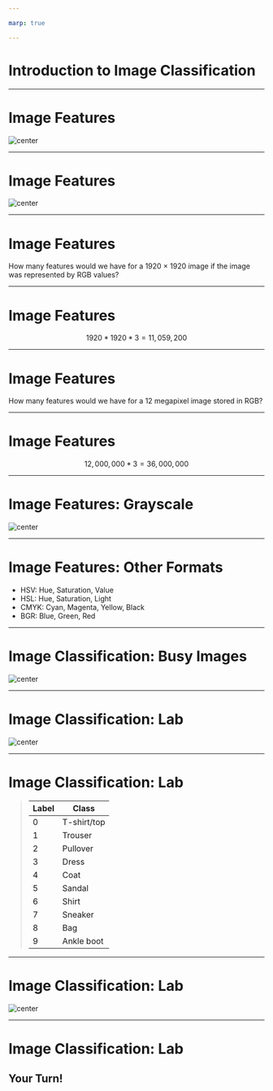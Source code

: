 ```yaml
---

marp: true

---
```


<style>
img[alt~="center"] {
  display: block;
  margin: 0 auto;
}
</style>

# Introduction to Image Classification

<!--
We have performed binary and multiclass classification on datasets containing string and numeric values. In this unit we'll perform classification on images.
-->

---

# Image Features

![center](res/pixels.jpg)

<!--
What makes image classification different from other forms of classification? One major difference is the features. When classifying an image, each pixel is a feature. How are these pixels represented?

Image Details:
* [pixels.jpg](https://pixabay.com/illustrations/square-background-color-mosaic-2724369/): Pixabay License
-->

---

# Image Features

![center](res/rgb.png)

<!--
Often pixels are represented as RGB values. These are three numbers that indicate the amount of red, green, and blue in an image. These numbers often range from 0 to 255.

Image Details
* [rgb.png](https://pixabay.com/vectors/intersection-mix-colors-rgb-red-154782/): Pixabay License
-->

---

# Image Features

How many features would we have for a 1920 × 1920 image if the image was represented by RGB values?

<!--
Let's take a moment to think about the number of features we are dealing with there. Say we have a 1920 by 1920 pixel image. How many features would we have?
-->

---

# Image Features

$$ 1920 * 1920 * 3 = 11,059,200 $$

<!--
That's over 11 million input features!

We can think of the data as a 3-d matrix (or a tensor) with dimensions 1920 x 1920 x 3. 
-->

---

# Image Features

How many features would we have for a 12 megapixel image stored in RGB?

<!--
Let's try another one. How many features would we have for a 12 megapixel image stored in RGB?

This resolution (or greater) is common for mobile phones these days.
-->

---

# Image Features

$$ 12,000,000 * 3 = 36,000,000 $$

<!--
This is an insanely huge number of features. It is extremely difficult for a model to perform well with such a huge number of features. That is why you'll notice that the images we use in this lab are very low resolution.
-->

---

# Image Features: Grayscale

![center](res/gray.jpg)

<!--
Another way to reduce the number of features is to convert them to grayscale. Grayscale uses a single number to represent the intensity of color in a pixel, but it doesn't specify the color. The range of values that you'll find vary. In this lab we work with one dataset that has a grayscale range of 0 through 255 and another that goes from 0 through 16. Grayscale values might even be in the range from 0.0 through 1.0. For neural networks this smaller range is easier to train on.

Image Details:
* [gray.jpg](https://pixabay.com/illustrations/abstract-graphic-pattern-grey-952691/): Pixabay License
-->

---

# Image Features: Other Formats

* HSV: Hue, Saturation, Value
* HSL: Hue, Saturation, Light
* CMYK: Cyan, Magenta, Yellow, Black
* BGR: Blue, Green, Red

<!--
There are more color models than RGB and grayscale. A few alternatives are listed in this slide.

You'll notice that some, like CMYK, have more values than RGB. BGR, on the other hand, is just RGB in a different order.
-->

---

# Image Classification: Busy Images

![center](res/street.jpg)

<!--
Another interesting aspect of image classification is that images rarely contain just a single item. Take this image, for instance. It contains buildings, cars, people, and more. With an image like this, it can be hard for the model to identify the important features. Sometimes this requires the researcher to pre-process and clean the images. Sometimes it requires additional model tuning. 

Image Details
* [street.jpg](https://pixabay.com/photos/city-street-traffic-cars-731239/): Pixabay License
-->

---

# Image Classification: Lab

![center](res/shirt.png)

<!--
In the lab for this unit, we'll be working with some very curated datasets. The first dataset we'll work with is the Fashion-MNIST dataset.

The dataset contains 70,000 images of different clothing items. Each image is a grayscale image, only contains one item, and is only 28x28 pixels.

Image Details:
* [shirt.png](https://github.com/zalandoresearch/fashion-mnist): MIT License
-->

---

# Image Classification: Lab

> Label	| Class
> ------|------------
> 0     | T-shirt/top
> 1     | Trouser
> 2     | Pullover
> 3     | Dress
> 4     | Coat
> 5     | Sandal
> 6     | Shirt
> 7     | Sneaker
> 8     | Bag
> 9     | Ankle boot

<!--
The images in the Fashion-MNIST dataset are labeled with one of the shown classes. The numeric label is the target of the model.
-->

---

# Image Classification: Lab

![center](res/digits.png)

<!--
We'll also work with the MNIST digits dataset. This dataset contains handwritten digits that we'll classify as 0 through 9. This is also a very clean dataset with one digit per image.

Image Details:
* [digits.png](https://commons.wikimedia.org/wiki/File:MnistExamples.png): [Creative Commons Attribution-Share Alike 4.0 International license](https://creativecommons.org/licenses/by-sa/4.0/deed.en)
-->

---

# Image Classification: Lab

## Your Turn!

<!--
Now it is time for you to get some hands-on experience with image classification.
-->
